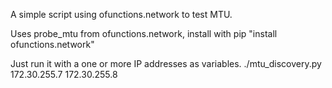 A simple script using ofunctions.network to test MTU.

Uses probe_mtu from ofunctions.network, install with pip "install ofunctions.network"


Just run it with a one or more IP addresses as variables.
./mtu_discovery.py 172.30.255.7 172.30.255.8